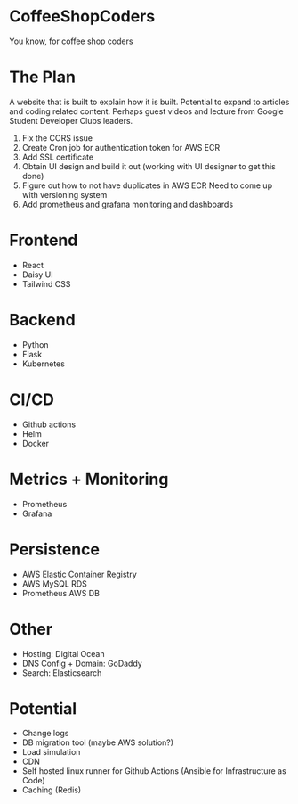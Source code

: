 # CoffeeShopCoders
You know, for coffee shop coders

# The Plan
A website that is built to explain how it is built.
Potential to expand to articles and coding related content.
Perhaps guest videos and lecture from Google Student Developer Clubs leaders.

1. Fix the CORS issue
2. Create Cron job for authentication token for AWS ECR
3. Add SSL certificate
4. Obtain UI design and build it out (working with UI designer to get this done)
5. Figure out how to not have duplicates in AWS ECR
      Need to come up with versioning system
6. Add prometheus and grafana monitoring and dashboards

# Frontend
- React
- Daisy UI
- Tailwind CSS

# Backend
- Python
- Flask
- Kubernetes

# CI/CD
- Github actions
- Helm
- Docker

# Metrics + Monitoring
- Prometheus
- Grafana

# Persistence
- AWS Elastic Container Registry
- AWS MySQL RDS
- Prometheus AWS DB

# Other
- Hosting: Digital Ocean
- DNS Config + Domain: GoDaddy
- Search: Elasticsearch

# Potential
- Change logs
- DB migration tool (maybe AWS solution?)
- Load simulation
- CDN
- Self hosted linux runner for Github Actions (Ansible for Infrastructure as Code)
- Caching (Redis)
